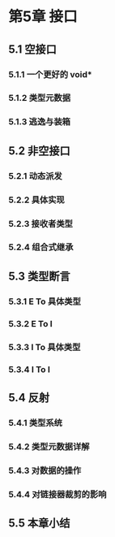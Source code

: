# 第5章 接口
## 5.1 空接口
### 5.1.1 一个更好的 void*
### 5.1.2 类型元数据
### 5.1.3 逃逸与装箱
## 5.2 非空接口
### 5.2.1 动态派发
### 5.2.2 具体实现
### 5.2.3 接收者类型
### 5.2.4 组合式继承
## 5.3 类型断言
### 5.3.1 E To 具体类型
### 5.3.2 E To I
### 5.3.3 I To 具体类型
### 5.3.4 I To I
## 5.4 反射
### 5.4.1 类型系统
### 5.4.2 类型元数据详解
### 5.4.3 对数据的操作
### 5.4.4 对链接器裁剪的影响
## 5.5 本章小结
